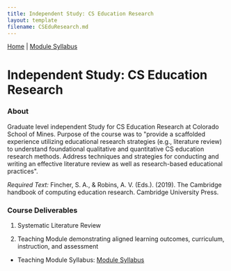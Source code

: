 ```yaml
---
title: Independent Study: CS Education Research
layout: template
filename: CSEduResearch.md
---
```


<nav>
  <a href="https://monawade0507.github.io/Non-Thesis-Graudate-Portfolio-/">Home</a> |
  <a href="https://monawade0507.github.io/Non-Thesis-Graudate-Portfolio-/Module-Syllabus">Module Syllabus</a>
</nav>
<bar>
  

</bar>

# Independent Study: CS Education Research

### About
Graduate level independent Study for CS Education Research at Colorado School of Mines. Purpose of the course was to "provide a scaffolded experience utilizing educational research strategies (e.g., literature review) to understand foundational qualitative and quantitative CS education research methods. Address techniques and strategies for conducting and writing an
effective literature review as well as research-based educational practices".

_Required Text:_
Fincher, S. A., & Robins, A. V. (Eds.). (2019). The Cambridge handbook of computing
education research. Cambridge University Press.

### Course Deliverables
1. Systematic Literature Review


2. Teaching Module demonstrating aligned learning outcomes, curriculum, instruction, and assessment
- Teaching Module Syllabus: [Module Syllabus](https://monawade0507.github.io/Non-Thesis-Graudate-Portfolio-/Module-Syllabus)
